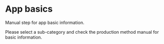 # App basics

Manual step for app basic information.

Please select a sub-category and check the production method manual for basic information.
